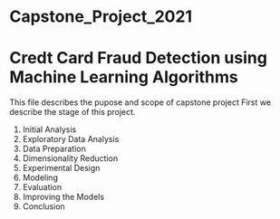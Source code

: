 # Capstone_Project_2021
# Credt Card Fraud Detection using Machine Learning Algorithms
This file describes the pupose and scope of capstone project
First we describe the stage of this project.
1. Initial Analysis
2. Exploratory Data Analysis
3. Data Preparation
4. Dimensionality Reduction
5. Experimental Design
6. Modeling
7. Evaluation
8. Improving the Models
9. Conclusion
